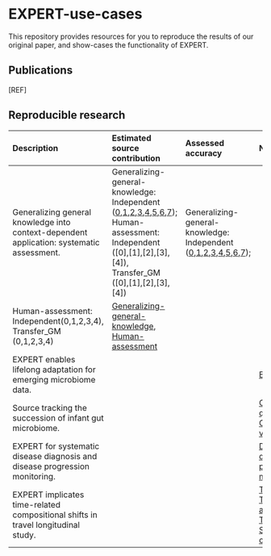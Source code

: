 # EXPERT-use-cases

This repository provides resources for you to reproduce the results of our original paper, and show-cases the functionality of EXPERT.

## Publications

[REF]

## Reproducible research

|Description|Estimated source contribution|Assessed accuracy|Notebook|
|:---|:---|:---|:---|
|Generalizing general knowledge into context-dependent application: systematic assessment.|Generalizing-general-knowledge: Independent ([0](https://github.com/HUST-NingKang-Lab/EXPERT-use-cases/tree/main/repr/Generalizing-general-knowledge/experiments/exp_0/Search_Independent),[1](https://github.com/HUST-NingKang-Lab/EXPERT-use-cases/tree/main/repr/Generalizing-general-knowledge/experiments/exp_1/Search_Independent),[2](https://github.com/HUST-NingKang-Lab/EXPERT-use-cases/tree/main/repr/Generalizing-general-knowledge/experiments/exp_2/Search_Independent),[3](https://github.com/HUST-NingKang-Lab/EXPERT-use-cases/tree/main/repr/Generalizing-general-knowledge/experiments/exp_3/Search_Independent),[4](https://github.com/HUST-NingKang-Lab/EXPERT-use-cases/tree/main/repr/Generalizing-general-knowledge/experiments/exp_4/Search_Independent),[5](https://github.com/HUST-NingKang-Lab/EXPERT-use-cases/tree/main/repr/Generalizing-general-knowledge/experiments/exp_5/Search_Independent),[6](https://github.com/HUST-NingKang-Lab/EXPERT-use-cases/tree/main/repr/Generalizing-general-knowledge/experiments/exp_6/Search_Independent),[7](https://github.com/HUST-NingKang-Lab/EXPERT-use-cases/tree/main/repr/Generalizing-general-knowledge/experiments/exp_7/Search_Independent)); Human-assessment: Independent ([0],[1],[2],[3],[4]), Transfer_GM ([0],[1],[2],[3],[4])|Generalizing-general-knowledge: Independent ([0](https://github.com/HUST-NingKang-Lab/EXPERT-use-cases/tree/main/repr/Generalizing-general-knowledge/experiments/exp_0/Eval_Independent),[1](https://github.com/HUST-NingKang-Lab/EXPERT-use-cases/tree/main/repr/Generalizing-general-knowledge/experiments/exp_1/Eval_Independent),[2](https://github.com/HUST-NingKang-Lab/EXPERT-use-cases/tree/main/repr/Generalizing-general-knowledge/experiments/exp_2/Eval_Independent),[3](https://github.com/HUST-NingKang-Lab/EXPERT-use-cases/tree/main/repr/Generalizing-general-knowledge/experiments/exp_3/Eval_Independent),[4](https://github.com/HUST-NingKang-Lab/EXPERT-use-cases/tree/main/repr/Generalizing-general-knowledge/experiments/exp_4/Eval_Independent),[5](https://github.com/HUST-NingKang-Lab/EXPERT-use-cases/tree/main/repr/Generalizing-general-knowledge/experiments/exp_5/Eval_Independent),[6](https://github.com/HUST-NingKang-Lab/EXPERT-use-cases/tree/main/repr/Generalizing-general-knowledge/experiments/exp_6/Eval_Independent),[7](https://github.com/HUST-NingKang-Lab/EXPERT-use-cases/tree/main/repr/Generalizing-general-knowledge/experiments/exp_7/Eval_Independent)); 
Human-assessment: Independent(0,1,2,3,4), Transfer_GM (0,1,2,3,4)|[Generalizing-general-knowledge](https://nbviewer.jupyter.org/github/HUST-NingKang-Lab/EXPERT-use-cases/blob/main/repr/Generalizing-general-knowledge/Generalizing-general-knowledge.ipynb), [Human-assessment]()|
|EXPERT enables lifelong adaptation for emerging microbiome data.|||[Emerging](https://nbviewer.jupyter.org/github/HUST-NingKang-Lab/EXPERT-use-cases/blob/main/repr/Emerging/Emerging.ipynb)|
|Source tracking the succession of infant gut microbiome.|||[Contribution quantifying](), [Cross-validation]()|
|EXPERT for systematic disease diagnosis and disease progression monitoring.|||[Disease diagnosis](https://nbviewer.jupyter.org/github//HUST-NingKang-Lab/EXPERT-use-cases/blob/main/repr/Disease-diagnosis/Disease-diagnosis.ipynb), [progression monitoring](https://nbviewer.jupyter.org/github/HUST-NingKang-Lab/EXPERT-use-cases/blob/main/repr/CRC-progression/CRC-progress.ipynb)|
|EXPERT implicates time-related compositional shifts in travel longitudinal study.|||[Travel to Trinidad and Tobago](https://nbviewer.jupyter.org/github/HUST-NingKang-Lab/EXPERT-use-cases/blob/main/repr/Trinidad-and-Tobago/Trinidad-and-Tobago.ipynb), [Seasonal cycling](https://nbviewer.jupyter.org/github/HUST-NingKang-Lab/EXPERT-use-cases/blob/main/repr/Seasonal-cycling/Seasonal-cycling.ipynb)|
